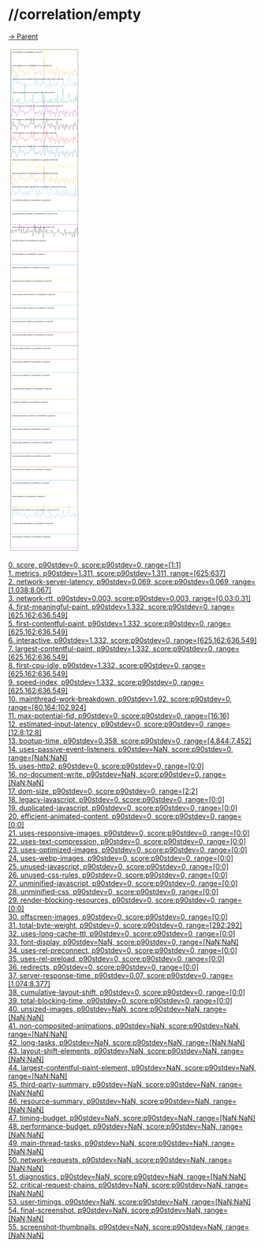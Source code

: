 
# //correlation/empty

[→ Parent](../..)

![PLOT: correlation](./correlation.svg)

[0. score, p90stdev=0, score:p90stdev=0, range=[1:1]](../../meta/score/samples/empty)  
[1. metrics, p90stdev=1.311, score:p90stdev=1.311, range=[625:637]](../../metrics/samples/empty/)  
[2. network-server-latency, p90stdev=0.069, score:p90stdev=0.069, range=[1.038:8.067]](../../network-server-latency/samples/empty/)  
[3. network-rtt, p90stdev=0.003, score:p90stdev=0.003, range=[0.03:0.31]](../../network-rtt/samples/empty/)  
[4. first-meaningful-paint, p90stdev=1.332, score:p90stdev=0, range=[625.162:636.549]](../../first-meaningful-paint/samples/empty/)  
[5. first-contentful-paint, p90stdev=1.332, score:p90stdev=0, range=[625.162:636.549]](../../first-contentful-paint/samples/empty/)  
[6. interactive, p90stdev=1.332, score:p90stdev=0, range=[625.162:636.549]](../../interactive/samples/empty/)  
[7. largest-contentful-paint, p90stdev=1.332, score:p90stdev=0, range=[625.162:636.549]](../../largest-contentful-paint/samples/empty/)  
[8. first-cpu-idle, p90stdev=1.332, score:p90stdev=0, range=[625.162:636.549]](../../first-cpu-idle/samples/empty/)  
[9. speed-index, p90stdev=1.332, score:p90stdev=0, range=[625.162:636.549]](../../speed-index/samples/empty/)  
[10. mainthread-work-breakdown, p90stdev=1.92, score:p90stdev=0, range=[80.164:102.924]](../../mainthread-work-breakdown/samples/empty/)  
[11. max-potential-fid, p90stdev=0, score:p90stdev=0, range=[16:16]](../../max-potential-fid/samples/empty/)  
[12. estimated-input-latency, p90stdev=0, score:p90stdev=0, range=[12.8:12.8]](../../estimated-input-latency/samples/empty/)  
[13. bootup-time, p90stdev=0.358, score:p90stdev=0, range=[4.844:7.452]](../../bootup-time/samples/empty/)  
[14. uses-passive-event-listeners, p90stdev=NaN, score:p90stdev=0, range=[NaN:NaN]](../../uses-passive-event-listeners/samples/empty/)  
[15. uses-http2, p90stdev=0, score:p90stdev=0, range=[0:0]](../../uses-http2/samples/empty/)  
[16. no-document-write, p90stdev=NaN, score:p90stdev=0, range=[NaN:NaN]](../../no-document-write/samples/empty/)  
[17. dom-size, p90stdev=0, score:p90stdev=0, range=[2:2]](../../dom-size/samples/empty/)  
[18. legacy-javascript, p90stdev=0, score:p90stdev=0, range=[0:0]](../../legacy-javascript/samples/empty/)  
[19. duplicated-javascript, p90stdev=0, score:p90stdev=0, range=[0:0]](../../duplicated-javascript/samples/empty/)  
[20. efficient-animated-content, p90stdev=0, score:p90stdev=0, range=[0:0]](../../efficient-animated-content/samples/empty/)  
[21. uses-responsive-images, p90stdev=0, score:p90stdev=0, range=[0:0]](../../uses-responsive-images/samples/empty/)  
[22. uses-text-compression, p90stdev=0, score:p90stdev=0, range=[0:0]](../../uses-text-compression/samples/empty/)  
[23. uses-optimized-images, p90stdev=0, score:p90stdev=0, range=[0:0]](../../uses-optimized-images/samples/empty/)  
[24. uses-webp-images, p90stdev=0, score:p90stdev=0, range=[0:0]](../../uses-webp-images/samples/empty/)  
[25. unused-javascript, p90stdev=0, score:p90stdev=0, range=[0:0]](../../unused-javascript/samples/empty/)  
[26. unused-css-rules, p90stdev=0, score:p90stdev=0, range=[0:0]](../../unused-css-rules/samples/empty/)  
[27. unminified-javascript, p90stdev=0, score:p90stdev=0, range=[0:0]](../../unminified-javascript/samples/empty/)  
[28. unminified-css, p90stdev=0, score:p90stdev=0, range=[0:0]](../../unminified-css/samples/empty/)  
[29. render-blocking-resources, p90stdev=0, score:p90stdev=0, range=[0:0]](../../render-blocking-resources/samples/empty/)  
[30. offscreen-images, p90stdev=0, score:p90stdev=0, range=[0:0]](../../offscreen-images/samples/empty/)  
[31. total-byte-weight, p90stdev=0, score:p90stdev=0, range=[292:292]](../../total-byte-weight/samples/empty/)  
[32. uses-long-cache-ttl, p90stdev=0, score:p90stdev=0, range=[0:0]](../../uses-long-cache-ttl/samples/empty/)  
[33. font-display, p90stdev=NaN, score:p90stdev=0, range=[NaN:NaN]](../../font-display/samples/empty/)  
[34. uses-rel-preconnect, p90stdev=0, score:p90stdev=0, range=[0:0]](../../uses-rel-preconnect/samples/empty/)  
[35. uses-rel-preload, p90stdev=0, score:p90stdev=0, range=[0:0]](../../uses-rel-preload/samples/empty/)  
[36. redirects, p90stdev=0, score:p90stdev=0, range=[0:0]](../../redirects/samples/empty/)  
[37. server-response-time, p90stdev=0.07, score:p90stdev=0, range=[1.074:8.377]](../../server-response-time/samples/empty/)  
[38. cumulative-layout-shift, p90stdev=0, score:p90stdev=0, range=[0:0]](../../cumulative-layout-shift/samples/empty/)  
[39. total-blocking-time, p90stdev=0, score:p90stdev=0, range=[0:0]](../../total-blocking-time/samples/empty/)  
[40. unsized-images, p90stdev=NaN, score:p90stdev=NaN, range=[NaN:NaN]](../../unsized-images/samples/empty/)  
[41. non-composited-animations, p90stdev=NaN, score:p90stdev=NaN, range=[NaN:NaN]](../../non-composited-animations/samples/empty/)  
[42. long-tasks, p90stdev=NaN, score:p90stdev=NaN, range=[NaN:NaN]](../../long-tasks/samples/empty/)  
[43. layout-shift-elements, p90stdev=NaN, score:p90stdev=NaN, range=[NaN:NaN]](../../layout-shift-elements/samples/empty/)  
[44. largest-contentful-paint-element, p90stdev=NaN, score:p90stdev=NaN, range=[NaN:NaN]](../../largest-contentful-paint-element/samples/empty/)  
[45. third-party-summary, p90stdev=NaN, score:p90stdev=NaN, range=[NaN:NaN]](../../third-party-summary/samples/empty/)  
[46. resource-summary, p90stdev=NaN, score:p90stdev=NaN, range=[NaN:NaN]](../../resource-summary/samples/empty/)  
[47. timing-budget, p90stdev=NaN, score:p90stdev=NaN, range=[NaN:NaN]](../../timing-budget/samples/empty/)  
[48. performance-budget, p90stdev=NaN, score:p90stdev=NaN, range=[NaN:NaN]](../../performance-budget/samples/empty/)  
[49. main-thread-tasks, p90stdev=NaN, score:p90stdev=NaN, range=[NaN:NaN]](../../main-thread-tasks/samples/empty/)  
[50. network-requests, p90stdev=NaN, score:p90stdev=NaN, range=[NaN:NaN]](../../network-requests/samples/empty/)  
[51. diagnostics, p90stdev=NaN, score:p90stdev=NaN, range=[NaN:NaN]](../../diagnostics/samples/empty/)  
[52. critical-request-chains, p90stdev=NaN, score:p90stdev=NaN, range=[NaN:NaN]](../../critical-request-chains/samples/empty/)  
[53. user-timings, p90stdev=NaN, score:p90stdev=NaN, range=[NaN:NaN]](../../user-timings/samples/empty/)  
[54. final-screenshot, p90stdev=NaN, score:p90stdev=NaN, range=[NaN:NaN]](../../final-screenshot/samples/empty/)  
[55. screenshot-thumbnails, p90stdev=NaN, score:p90stdev=NaN, range=[NaN:NaN]](../../screenshot-thumbnails/samples/empty/)  
